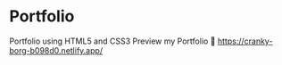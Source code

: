 # Portfolio 
Portfolio using HTML5 and CSS3 
Preview my Portfolio 🔗 https://cranky-borg-b098d0.netlify.app/
